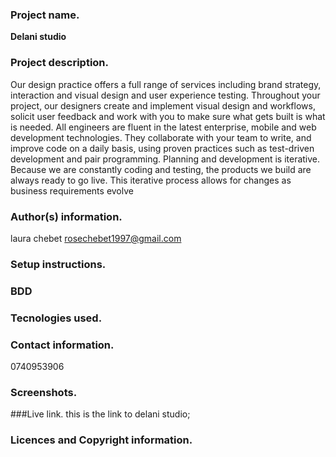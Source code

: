 ### Project name.
**Delani studio**


### Project description.
Our design practice offers a full range of services including brand strategy, interaction and visual design and user experience testing.
Throughout your project, our designers create and implement visual design and workflows, solicit user feedback and work with you to make sure what gets built is what is needed.
All engineers are fluent in the latest enterprise, mobile and web development technologies.
They collaborate with your team to write, and improve code on a daily basis, using proven practices such as test-driven development and pair programming.
Planning and development is iterative. Because we are constantly coding and testing, the products we build are always ready to go live. 
This iterative process allows for changes as business requirements evolve


### Author(s) information.
 laura chebet
 rosechebet1997@gmail.com

### Setup instructions.


### BDD


### Tecnologies used.


### Contact information.
0740953906

### Screenshots.



###Live link.
this is the link to delani studio;


### Licences and Copyright information.




